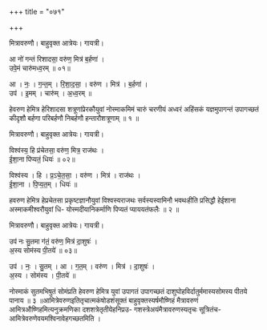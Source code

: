 +++
title = "०७१"

+++


मित्रावरुणौ। बाहुवृक्त आत्रेयः। गायत्री।

आ नो॑ गन्तं रिशादसा॒ वरु॑ण॒ मित्र॑ ब॒र्हणा॑ ।  
उपे॒मं चारु॑मध्व॒रम् ॥ ०१॥

आ । नः॒ । ग॒न्त॒म् । रि॒शा॒द॒सा॒ । वरु॑ण । मित्र॑ । ब॒र्हणा॑ ।  
उप॑ । इ॒मम् । चारु॑म् । अ॒ध्व॒रम् ॥

हेवरुण हेमित्र हेरिशादसा शत्रूणांप्रेरकौयुवां नोस्माकमिमं चारुं चरणीयं अध्वरं अहिंसकं यज्ञमुपागन्तं उपागच्छतं कीदृशौ बर्हणा परिबर्हणौ निबर्हणौ हन्तारौशत्रूणाम् ॥ १ ॥

मित्रावरुणौ। बाहुवृक्त आत्रेयः। गायत्री।

विश्व॑स्य॒ हि प्र॑चेतसा॒ वरु॑ण॒ मित्र॒ राज॑थः ।  
ई॒शा॒ना पि॑प्यतं॒ धियः॑ ॥ ०२॥

विश्व॑स्य । हि । प्र॒ऽचे॒त॒सा॒ । वरु॑ण । मित्र॑ । राज॑थः ।  
ई॒शा॒ना । पि॒प्य॒त॒म् । धियः॑ ॥

हवरुण हेमित्र हेप्रचेतसा प्रकृष्टज्ञानौयुवां विश्वस्यराजथः सर्वस्यस्वामिनौ भवथःहीति प्रसिद्धौ हेईशाना अस्माकमीश्वरौयुवां धि- योस्मदीयानिकर्माणि पिप्यतं प्याययतंफलैः ॥ २ ॥

मित्रावरुणौ। बाहुवृक्त आत्रेयः। गायत्री।

उप॑ नः सु॒तमा ग॑तं॒ वरु॑ण॒ मित्र॑ दा॒शुषः॑ ।  
अ॒स्य सोम॑स्य पी॒तये॑ ॥ ०३॥

उप॑ । नः॒ । सु॒तम् । आ । ग॒त॒म् । वरु॑ण । मित्र॑ । दा॒शुषः॑ ।  
अ॒स्य । सोम॑स्य । पी॒तये॑ ॥

नोस्माकं सुतमभिषुतं सोमंप्रति हेवरुण हेमित्र युवां उपागतं उपागच्छतं दाशुघोहविर्दातुर्ममास्यसोमस्य पीतये पानाय ॥ ३ ॥आमित्रेवरुणइतितृचात्मकंषोडशंसूक्तं बाहुवृक्तस्यर्षमौष्णिहं मैत्रावरुणं आमित्रऔष्णिहमित्यनुक्रमणिका दशशत्रेतृतीयेहनिप्रउ- गशस्त्रेअयंमैत्रावरुणस्यतृचः सूत्रितंच-आमित्रेवरुणेवयमश्विनावेहगच्छतमिति ।